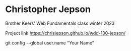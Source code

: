 # Christopher Jepson
Brother Keers' Web Fundamentals class winter 2023

Project link
https://chrisjepson.github.io/wdd-130-jepson/

git config --global user.name "Your Name"